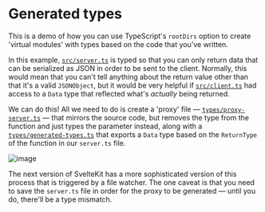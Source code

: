 # Generated types

This is a demo of how you can use TypeScript's `rootDirs` option to create 'virtual modules' with types based on the code that you've written.

In this example, [`src/server.ts`](src/server.ts) is typed so that you can only return data that can be serialized as JSON in order to be sent to the client. Normally, this would mean that you can't tell anything about the return value other than that it's a valid `JSONObject`, but it would be very helpful if [`src/client.ts`](src/client.ts) had access to a `Data` type that reflected what's _actually_ being returned.

We can do this! All we need to do is create a 'proxy' file — [`types/proxy-server.ts`](types/proxy-server.ts) — that mirrors the source code, but removes the type from the function and just types the parameter instead, along with a [`types/generated-types.ts`](types/generated-types.ts) that exports a `Data` type based on the `ReturnType` of the function in our `server.ts` file.

![image](https://user-images.githubusercontent.com/1162160/182658089-9def4bea-053b-406a-b017-0c8bca4c125f.png)

The next version of SvelteKit has a more sophisticated version of this process that is triggered by a file watcher. The one caveat is that you need to save the `server.ts` file in order for the proxy to be generated — until you do, there'll be a type mismatch.